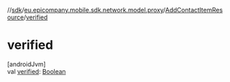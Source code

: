 //[sdk](../../../index.md)/[eu.epicompany.mobile.sdk.network.model.proxy](../index.md)/[AddContactItemResource](index.md)/[verified](verified.md)

# verified

[androidJvm]\
val [verified](verified.md): [Boolean](https://kotlinlang.org/api/latest/jvm/stdlib/kotlin/-boolean/index.html)
